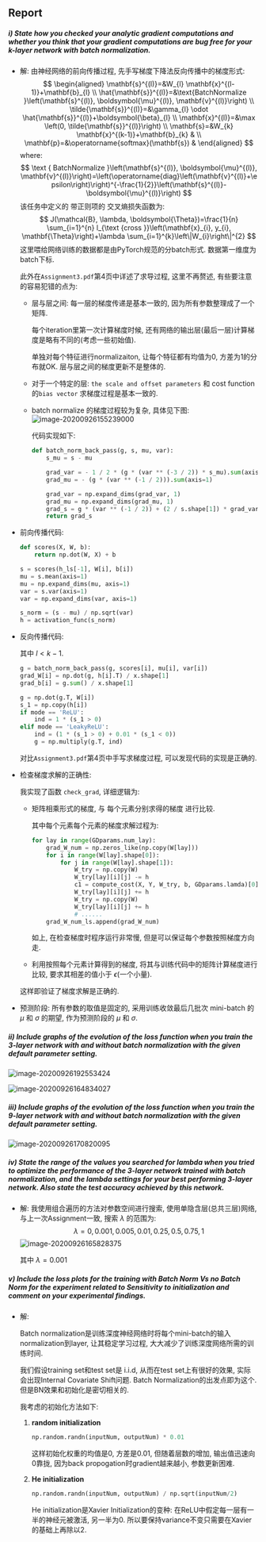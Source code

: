 ## Report

##### i) State how you checked your analytic gradient computations and whether you think that your gradient computations are bug free for your k-layer network with batch normalization.

+ 解: 由神经网络的前向传播过程, 先手写梯度下降法反向传播中的梯度形式:
  $$
  \begin{aligned}
  \mathbf{s}^{(l)}=&W_{l} \mathbf{x}^{(l-1)}+\mathbf{b}_{l} \\
  \hat{\mathbf{s}}^{(l)}=&\text{BatchNormalize }\left(\mathbf{s}^{(l)}, \boldsymbol{\mu}^{(l)}, \mathbf{v}^{(l)}\right) \\
  \tilde{\mathbf{s}}^{(l)}=&\gamma_{l} \odot \hat{\mathbf{s}}^{(l)}+\boldsymbol{\beta}_{l} \\
  \mathbf{x}^{(l)}=&\max \left(0, \tilde{\mathbf{s}}^{(l)}\right) \\
  \mathbf{s}=&W_{k} \mathbf{x}^{(k-1)}+\mathbf{b}_{k} & \\
  \mathbf{p}=&\operatorname{softmax}(\mathbf{s}) &
  \end{aligned}
  $$
  where:
  $$
  \text { BatchNormalize }\left(\mathbf{s}^{(l)}, \boldsymbol{\mu}^{(l)}, \mathbf{v}^{(l)}\right)=\left(\operatorname{diag}\left(\mathbf{v}^{(l)}+\epsilon\right)\right)^{-\frac{1}{2}}\left(\mathbf{s}^{(l)}-\boldsymbol{\mu}^{(l)}\right)
  $$
  该任务中定义的 带正则项的 交叉熵损失函数为:
  $$
  J(\mathcal{B}, \lambda, \boldsymbol{\Theta})=\frac{1}{n} \sum_{i=1}^{n} l_{\text {cross }}\left(\mathbf{x}_{i}, y_{i}, \mathbf{\Theta}\right)+\lambda \sum_{i=1}^{k}\left\|W_{i}\right\|^{2}
  $$
  这里喂给网络训练的数据都是由PyTorch规范的分batch形式. 数据第一维度为batch下标.

  此外在`Assignment3.pdf`第4页中详述了求导过程, 这里不再赘述, 有些要注意的容易犯错的点为:

  + 层与层之间: 每一层的梯度传递是基本一致的, 因为所有参数整理成了一个矩阵.

    每个iteration里第一次计算梯度时候, 还有网络的输出层(最后一层)计算梯度是略有不同的(考虑一些初始值).

    单独对每个特征进行normalizaiton, 让每个特征都有均值为0, 方差为1的分布就OK. 层与层之间的梯度更新不是整体的.

  + 对于一个特定的层: `the scale and offset parameters` 和 cost function 的`bias vector` 求梯度过程是基本一致的.

  + batch normalize 的梯度过程较为复杂, 具体见下图: ![image-20200926155239000](assets/image-20200926155239000.png)

    代码实现如下:

    ```python
    def batch_norm_back_pass(g, s, mu, var):
        s_mu = s - mu
    
        grad_var = - 1 / 2 * (g * (var ** (-3 / 2)) * s_mu).sum(axis=1)
        grad_mu = - (g * (var ** (-1 / 2))).sum(axis=1)
    
        grad_var = np.expand_dims(grad_var, 1)
        grad_mu = np.expand_dims(grad_mu, 1)
        grad_s = g * (var ** (-1 / 2)) + (2 / s.shape[1]) * grad_var * s_mu + grad_mu / s.shape[1]
        return grad_s
    ```

    

+ 前向传播代码:

  ```python
  def scores(X, W, b):
      return np.dot(W, X) + b
  
  s = scores(h_ls[-1], W[i], b[i])
  mu = s.mean(axis=1)
  mu = np.expand_dims(mu, axis=1)
  var = s.var(axis=1)
  var = np.expand_dims(var, axis=1)
  
  s_norm = (s - mu) / np.sqrt(var)
  h = activation_func(s_norm)
  ```

+ 反向传播代码:

  其中 $l < k - 1$.

  ```python
  g = batch_norm_back_pass(g, scores[i], mu[i], var[i])
  grad_W[i] = np.dot(g, h[i].T) / x.shape[1]
  grad_b[i] = g.sum() / x.shape[1]
  
  g = np.dot(g.T, W[i])
  s_1 = np.copy(h[i])
  if mode == 'ReLU':
      ind = 1 * (s_1 > 0)
  elif mode == 'LeakyReLU':
      ind = (1 * (s_1 > 0) + 0.01 * (s_1 < 0))
      g = np.multiply(g.T, ind)
  ```

  对比`Assignment3.pdf`第4页中手写求梯度过程, 可以发现代码的实现是正确的.



+ 检查梯度求解的正确性:

  我实现了函数 `check_grad`, 详细逻辑为:

  + 矩阵相乘形式的梯度, 与 每个元素分别求得的梯度 进行比较.

    其中每个元素每个元素的梯度求解过程为:

    ```python
    for lay in range(GDparams.num_lay):
        grad_W_num = np.zeros_like(np.copy(W[lay]))
        for i in range(W[lay].shape[0]):
            for j in range(W[lay].shape[1]):
                W_try = np.copy(W)
                W_try[lay][i][j] -= h
                c1 = compute_cost(X, Y, W_try, b, GDparams.lamda)[0]
                W_try[lay][i][j] += h
                W_try = np.copy(W)
                W_try[lay][i][j] += h
                # ......
        grad_W_num_ls.append(grad_W_num)
    ```

    如上, 在检查梯度时程序运行非常慢, 但是可以保证每个参数按照梯度方向走.

  + 利用按照每个元素计算得到的梯度, 将其与训练代码中的矩阵计算梯度进行比较, 要求其相差的值小于 $\epsilon$(一个小量).

  这样即验证了梯度求解是正确的.

+ 预测阶段: 所有参数的取值是固定的, 采用训练收敛最后几批次 mini-batch 的 $\mu$ 和 $\sigma$ 的期望, 作为预测阶段的 $\mu$ 和 $\sigma$.



##### ii) Include graphs of the evolution of the loss function when you train the 3-layer network with and without batch normalization with the given default parameter setting.

![image-20200926192553424](assets/image-20200926192553424.png)

![image-20200926164834027](assets/image-20200926164834027.png)



##### iii) Include graphs of the evolution of the loss function when you train the 9-layer network with and without batch normalization with the given default parameter setting.

![image-20200926170820095](assets/image-20200926170820095.png)



##### iv) State the range of the values you searched for lambda when you tried to optimize the performance of the 3-layer network trained with batch normalization, and the lambda settings for your best performing 3-layer network. Also state the test accuracy achieved by this network.

+ 解: 我使用组合遍历的方法对参数空间进行搜索, 使用单隐含层(总共三层)网络, 与上一次Assignment一致, 搜索 $\lambda$ 的范围为:
  $$
  \lambda = 0, 0.001, 0.005, 0.01, 0.25, 0.5, 0.75, 1
  $$
  ![image-20200926165828375](assets/image-20200926165828375.png)

  其中 $\lambda = 0.001$



##### v) Include the loss plots for the training with Batch Norm Vs no Batch Norm for the experiment related to Sensitivity to initialization and comment on your experimental findings.

+ 解:

  Batch normalization是训练深度神经网络时将每个mini-batch的输入normalization到layer, 让其稳定学习过程, 大大减少了训练深度网络所需的训练时间.

  我们假设training set和test set是 i.i.d, 从而在test set上有很好的效果, 实际会出现Internal Covariate Shift问题. Batch Normalization的出发点即为这个. 但是BN效果和初始化是密切相关的.

  我考虑的初始化方法如下:

  1. **random initialization**

     ```python
     np.random.randn(inputNum, outputNum) * 0.01
     ```

     这样初始化权重的均值是0, 方差是0.01, 但随着层数的增加, 输出值迅速向0靠拢, 因为back propogation时gradient越来越小, 参数更新困难.

  2. **He initialization**

     ```python
     np.random.randn(inputNum, outputNum) / np.sqrt(inputNum/2)
     ```

     He initialization是Xavier Initialization的变种: 在ReLU中假定每一层有一半的神经元被激活, 另一半为0. 所以要保持variance不变只需要在Xavier的基础上再除以2.

